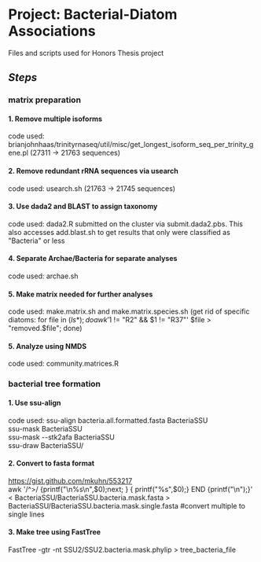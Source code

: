 # Project: Bacterial-Diatom Associations
Files and scripts used for Honors Thesis project

## __*Steps*__
### **matrix preparation**
#### 1. Remove multiple isoforms
code used: brianjohnhaas/trinityrnaseq/util/misc/get_longest_isoform_seq_per_trinity_gene.pl (27311 -> 21763 sequences)
#### 2. Remove redundant rRNA sequences via usearch
code used: usearch.sh (21763 -> 21745 sequences)
#### 3. Use dada2 and BLAST to assign taxonomy
code used: dada2.R submitted on the cluster via submit.dada2.pbs. 
           This also accesses add.blast.sh to get results that only
           were classified as "Bacteria" or less
#### 4. Separate Archae/Bacteria for separate analyses
code used: archae.sh
#### 5. Make matrix needed for further analyses
code used: make.matrix.sh and make.matrix.species.sh (get rid of specific diatoms: for file in $(ls *); do awk '$1 != "R2" && $1 != "R37"' $file > "removed.$file"; done)
#### 5. Analyze using NMDS
code used: community.matrices.R
   
       

### **bacterial tree formation**
#### 1. Use ssu-align
code used: ssu-align bacteria.all.formatted.fasta BacteriaSSU   
ssu-mask BacteriaSSU   
ssu-mask --stk2afa BacteriaSSU   
ssu-draw BacteriaSSU/   
#### 2. Convert to fasta format
https://gist.github.com/mkuhn/553217    
awk '/^>/ {printf("\n%s\n",$0);next; } { printf("%s",$0);}  END {printf("\n");}' < BacteriaSSU/BacteriaSSU.bacteria.mask.fasta > BacteriaSSU/BacteriaSSU.bacteria.mask.single.fasta #convert multiple to single lines
#### 3. Make tree using FastTree
FastTree -gtr -nt SSU2/SSU2.bacteria.mask.phylip > tree_bacteria_file
